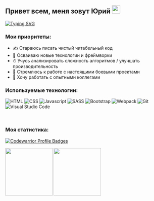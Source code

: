 ## Привет всем, меня зовут Юрий <img src="https://github.com/blackcater/blackcater/raw/main/images/Hi.gif" height="26"/>

[![Typing SVG](https://readme-typing-svg.herokuapp.com?size=22&duration=3500&color=888888&width=500&height=40&lines=%D0%AF%20%D0%BD%D0%B0%D1%87%D0%B8%D0%BD%D0%B0%D1%8E%D1%89%D0%B8%D0%B9%20+front-end+%D1%80%D0%B0%D0%B7%D1%80%D0%B0%D0%B1%D0%BE%D1%82%D1%87%D0%B8%D0%BA)](https://git.io/typing-svg)

### Мои приоритеты:
- ✍ Стараюсь писать чистый читабельный код
- 🚀 Осваиваю новые технологии и фреймворки
- ⏱ Учусь анализировать сложность алгоритмов / улучшать производительность
- 🎯 Стремлюсь к работе с настоящими боевыми проектами
- 🔞 Хочу работать с опытными коллегами

### Используемые технологии: 
![HTML](https://img.shields.io/badge/-HTML-0d1117?style=for-the-badge&logo=html5)
![CSS](https://img.shields.io/badge/-CSS-0d1117?style=for-the-badge&logo=css3)
![Javascript](https://img.shields.io/badge/-Javascript-0d1117?style=for-the-badge&logo=Javascript)
![SASS](https://img.shields.io/badge/-SASS-0d1117?style=for-the-badge&logo=sass)
![Bootstrap](https://img.shields.io/badge/-Bootstrap-0d1117?style=for-the-badge&logo=bootstrap)
![Webpack](https://img.shields.io/badge/-Webpack-0d1117?style=for-the-badge&logo=Webpack)
![Git](https://img.shields.io/badge/git-0d1117?style=for-the-badge&logo=git)
![Visual Studio Code](https://img.shields.io/badge/VScode-0d1117?style=for-the-badge&logo=visual-studio-code)

<br>

### Моя статистика:
[![Codewarrior Profile Badges](https://www.codewars.com/users/Yurick/badges/large)](https://www.codewars.com/users/Yurick)

<div>
<a href="https://github-readme-stats.vercel.app/api?username=Yurick78&hide=contribs&show_icons=true">
  <img  align="left" height="150" src="https://github-readme-stats.vercel.app/api?username=Yurick78&hide=contribs&show_icons=true&theme=react" />
</a>
<a href="https://github-readme-stats.vercel.app/api/top-langs/?username=Yurick78">
  <img align="left" height="150" src="https://github-readme-stats.vercel.app/api/top-langs/?username=Yurick78&languages.limit=3&layout=compact&theme=react" />
</a>
</div>
